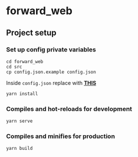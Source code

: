 # forward_web

## Project setup

### Set up config private variables

```
cd forward_web
cd src
cp config.json.example config.json
```

Inside `config.json` replace with [**THIS**](https://gist.github.com/awexli/c9513713c924b8d45f5e5e4daca9fac5)


```javascript
yarn install
```

### Compiles and hot-reloads for development

```javascript
yarn serve
```

### Compiles and minifies for production

```javascript
yarn build
```
